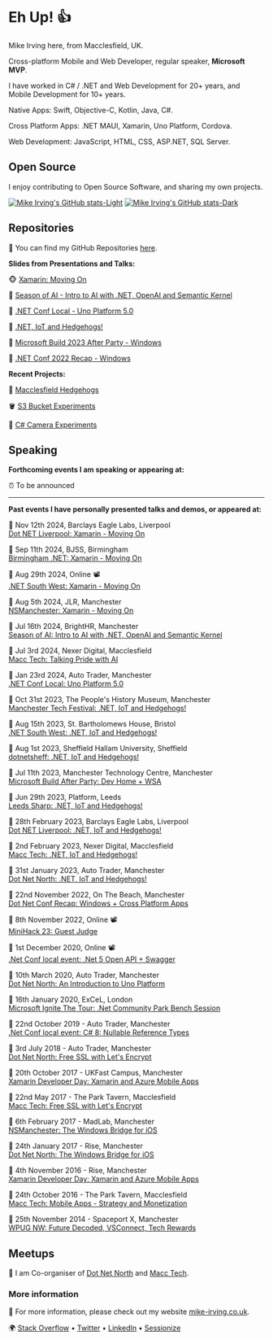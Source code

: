 # Eh Up! 👍

Mike Irving here, from Macclesfield, UK.

Cross-platform Mobile and Web Developer, regular speaker, **Microsoft MVP**.

I have worked in C# / .NET and Web Development for 20+ years, and Mobile Development for 10+ years.

Native Apps: Swift, Objective-C, Kotlin, Java, C#.

Cross Platform Apps: .NET MAUI, Xamarin, Uno Platform, Cordova.

Web Development: JavaScript, HTML, CSS, ASP.NET, SQL Server.

## Open Source

I enjoy contributing to Open Source Software, and sharing my own projects.

[![Mike Irving's GitHub stats-Light](https://github-readme-stats.vercel.app/api?username=mikeirvingweb&show_icons=true&theme=default#gh-light-mode-only)](https://github.com/anuraghazra/github-readme-stats#gh-light-mode-only)
[![Mike Irving's GitHub stats-Dark](https://github-readme-stats.vercel.app/api?username=mikeirvingweb&show_icons=true&theme=dark#gh-dark-mode-only)](https://github.com/anuraghazra/github-readme-stats#gh-dark-mode-only)

## Repositories

🧩 You can find my GitHub Repositories [here](https://github.com/mikeirvingweb?tab=repositories&q=&type=source).

**Slides from Presentations and Talks:** 

🐵 [Xamarin: Moving On](https://github.com/mikeirvingweb/xamarin-moving-on)  

💭 [Season of AI - Intro to AI with .NET, OpenAI and Semantic Kernel](https://github.com/mikeirvingweb/season-of-ai)  

📱 [.NET Conf Local - Uno Platform 5.0](https://github.com/mikeirvingweb/dotnet-conf-local-jan-2024-uno-platform)  

🦔 [.NET, IoT and Hedgehogs!](https://github.com/mikeirvingweb/dotnet-iot-and-hedgehogs)  

🧩 [Microsoft Build 2023 After Party - Windows](https://github.com/mikeirvingweb/msbuildafterparty23-windows)  

🚀 [.NET Conf 2022 Recap - Windows](https://github.com/mikeirvingweb/dotnetconf22-windows)  

**Recent Projects:**  

🦔 [Macclesfield Hedgehogs](https://github.com/mikeirvingweb/macclesfield-hedgehogs)  

🪣 [S3 Bucket Experiments](https://github.com/mikeirvingweb/S3BucketExperiments)  

🎥 [C# Camera Experiments](https://github.com/mikeirvingweb/CameraExperiments)  

## Speaking

**Forthcoming events I am speaking or appearing at:**

⏰ To be announced  

---

**Past events I have personally presented talks and demos, or appeared at:**

📅 Nov 12th 2024, Barclays Eagle Labs, Liverpool  
[Dot NET Liverpool: Xamarin - Moving On](https://www.meetup.com/dot-net-liverpool/events/302954625/)  

📅 Sep 11th 2024, BJSS, Birmingham  
[Birmingham .NET: Xamarin - Moving On](https://www.meetup.com/birmingham-dotnet-and-xamarin-user-group/events/301176508)  

📅 Aug 29th 2024, Online 📽️  
[.NET South West: Xamarin - Moving On](https://www.meetup.com/dotnetsouthwest/events/302996387/)  

📅 Aug 5th 2024, JLR, Manchester  
[NSManchester: Xamarin - Moving On](https://www.meetup.com/nsmanchester/events/301980488/)  

📅 Jul 16th 2024, BrightHR, Manchester  
[Season of AI: Intro to AI with .NET, OpenAI and Semantic Kernel](https://www.meetup.com/dotnetnorth/events/300783221/)  

📅 Jul 3rd 2024, Nexer Digital, Macclesfield  
[Macc Tech: Talking Pride with AI](https://www.meetup.com/macctech/events/301829704/)  

📅 Jan 23rd 2024, Auto Trader, Manchester  
[.NET Conf Local: Uno Platform 5.0](https://www.meetup.com/dotnetnorth/events/296423665/)  

📅 Oct 31st 2023, The People's History Museum, Manchester  
[Manchester Tech Festival: .NET, IoT and Hedgehogs!](https://www.manchestertechfestival.co.uk/software-engineering-tech-quality/)  

📅 Aug 15th 2023, St. Bartholomews House, Bristol  
[.NET South West: .NET, IoT and Hedgehogs!](https://www.meetup.com/dotnetsouthwest/events/295066920)  

📅 Aug 1st 2023, Sheffield Hallam University, Sheffield  
[dotnetsheff: .NET, IoT and Hedgehogs!](https://www.meetup.com/dotnetsheff/events/294085807/)  

📅 Jul 11th 2023, Manchester Technology Centre, Manchester  
[Microsoft Build After Party: Dev Home + WSA](https://www.meetup.com/dotnetnorth/events/293910493/)  

📅 Jun 29th 2023, Platform, Leeds  
[Leeds Sharp: .NET, IoT and Hedgehogs!](https://www.meetup.com/leeds-sharp/events/293228795)  

📅 28th February 2023, Barclays Eagle Labs, Liverpool  
[Dot NET Liverpool: .NET, IoT and Hedgehogs!](https://www.meetup.com/dot-net-liverpool/events/291461997/)

📅 2nd February 2023, Nexer Digital, Macclesfield  
[Macc Tech: .NET, IoT and Hedgehogs!](https://www.meetup.com/macctech/events/288873927/)

📅 31st January 2023, Auto Trader, Manchester  
[Dot Net North: .NET, IoT and Hedgehogs!](https://www.meetup.com/dotnetnorth/events/290851422/)

📅 22nd November 2022, On The Beach, Manchester  
[Dot Net Conf Recap: Windows + Cross Platform Apps](https://www.meetup.com/dotnetnorth/events/288475312/)

📅 8th November 2022, Online 📽️  
[MiniHack 23: Guest Judge](https://www.meetup.com/mini-hack/events/287970034/)

📅 1st December 2020, Online 📽️  
[.Net Conf local event: .Net 5 Open API + Swagger](https://www.meetup.com/DotNetNorth/events/274233666/)

📅 10th March 2020, Auto Trader, Manchester  
[Dot Net North: An Introduction to Uno Platform](https://www.meetup.com/DotNetNorth/events/268013582/)

📅 16th January 2020, ExCeL, London  
[Microsoft Ignite The Tour: .Net Community Park Bench Session](https://london.myignitetour.techcommunity.microsoft.com/sessions/93573?source=sessions)

📅 22nd October 2019 - Auto Trader, Manchester  
[.Net Conf local event: C# 8: Nullable Reference Types](https://www.meetup.com/DotNetNorth/events/265707931)

📅 3rd July 2018 - Auto Trader, Manchester  
[Dot Net North: Free SSL with Let's Encrypt](https://www.meetup.com/DotNetNorth/events/251433167/)

📅 20th October 2017 - UKFast Campus, Manchester  
[Xamarin Developer Day: Xamarin and Azure Mobile Apps](https://ti.to/xamarin/dev-days-manchester-2017)

📅 22nd May 2017 - The Park Tavern, Macclesfield  
[Macc Tech: Free SSL with Let's Encrypt](https://www.meetup.com/MaccTech/events/239322313/)

📅 6th February 2017 - MadLab, Manchester  
[NSManchester: The Windows Bridge for iOS](https://www.meetup.com/NSManchester/events/235530468/)

📅 24th January 2017 - Rise, Manchester  
[Dot Net North: The Windows Bridge for iOS](https://www.meetup.com/DotNetNorth/events/234674925/)

📅 4th November 2016 - Rise, Manchester  
[Xamarin Developer Day: Xamarin and Azure Mobile Apps](https://ti.to/xamarin/dev-days-manchester)

📅 24th October 2016 - The Park Tavern, Macclesfield  
[Macc Tech: Mobile Apps - Strategy and Monetization](https://www.meetup.com/MaccTech/events/234812153/)

📅 25th November 2014 - Spaceport X, Manchester  
[WPUG NW: Future Decoded, VSConnect, Tech Rewards](https://www.eventbrite.co.uk/e/wpug-nw-in-manchester-november-2014-tickets-14374365113)

## Meetups

👯 I am Co-organiser of [Dot Net North](https://www.meetup.com/DotNetNorth/) and [Macc Tech](https://www.meetup.com/MaccTech/).

### More information

🤔 For more information, please check out my website [mike-irving.co.uk](https://www.mike-irving.co.uk/).

🌍 [Stack Overflow](https://stackoverflow.com/users/482901/mike-irving) • [Twitter](https://twitter.com/mikeirvingweb) • [LinkedIn](https://www.linkedin.com/in/mikeirving/) • [Sessionize](https://sessionize.com/mikeirving/)
